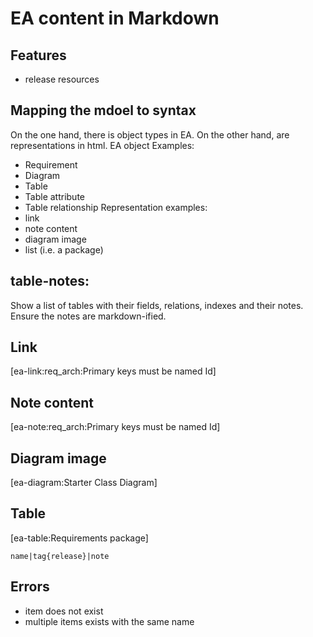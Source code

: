 ﻿# EA content in Markdown

## Features
- release resources

## Mapping the mdoel to syntax
On the one hand, there is object types in EA. On the other hand, are representations in html. 
EA object Examples:
- Requirement
- Diagram
- Table
- Table attribute
- Table relationship
Representation examples:
- link
- note content
- diagram image
- list (i.e. a package)

## table-notes:
Show a list of tables with their fields, relations, indexes and their notes. Ensure the notes are markdown-ified.

## Link
[ea-link:req_arch:Primary keys must be named Id]

## Note content
[ea-note:req_arch:Primary keys must be named Id]

## Diagram image
[ea-diagram:Starter Class Diagram]

## Table
[ea-table:Requirements package]
```
name|tag{release}|note
```

## Errors
- item does not exist
- multiple items exists with the same name
